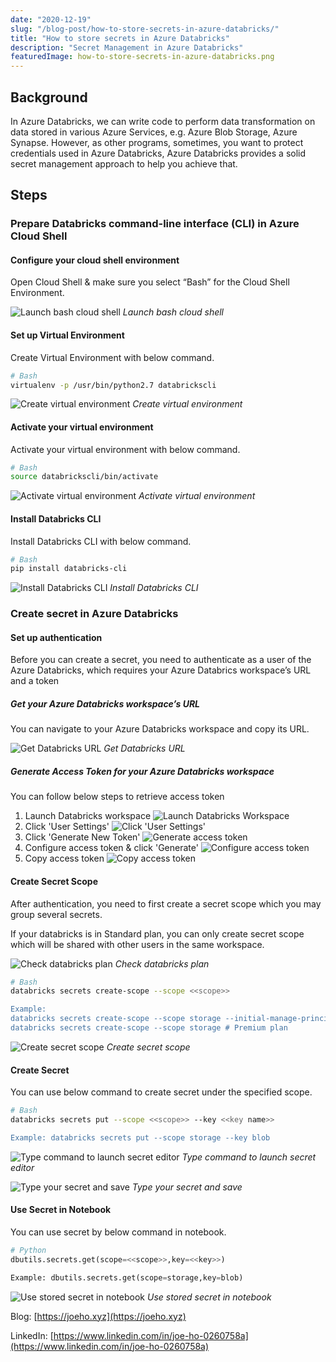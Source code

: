 ```yaml
---
date: "2020-12-19"
slug: "/blog-post/how-to-store-secrets-in-azure-databricks/"
title: "How to store secrets in Azure Databricks"
description: "Secret Management in Azure Databricks"
featuredImage: how-to-store-secrets-in-azure-databricks.png
---
```

## Background
In Azure Databricks, we can write code to perform data transformation on data stored in various Azure Services, e.g. Azure Blob Storage, Azure Synapse. However, as other programs, sometimes, you want to protect credentials used in Azure Databricks, Azure Databricks provides a solid secret management approach to help you achieve that.

## Steps

### Prepare Databricks command-line interface (CLI) in Azure Cloud Shell

#### Configure your cloud shell environment

Open Cloud Shell & make sure you select “Bash” for the Cloud Shell Environment.

![Launch bash cloud shell](../../images/how-to-store-secrets-in-azure-databricks/bash-cloud-shell.jpg)
*Launch bash cloud shell*

#### Set up Virtual Environment
Create Virtual Environment with below command.

```bash
# Bash
virtualenv -p /usr/bin/python2.7 databrickscli
```
![Create virtual environment](../../images/how-to-store-secrets-in-azure-databricks/create-virtual-environment.jpg)
*Create virtual environment*

#### Activate your virtual environment

Activate your virtual environment with below command.

```bash
# Bash
source databrickscli/bin/activate
```

![Activate virtual environment](../../images/how-to-store-secrets-in-azure-databricks/activate-virtual-environment.jpg)
*Activate virtual environment*

#### Install Databricks CLI
Install Databricks CLI with below command.

```bash
# Bash
pip install databricks-cli
```

![Install Databricks CLI](../../images/how-to-store-secrets-in-azure-databricks/install-databricks-cli.jpg)
*Install Databricks CLI*

### Create secret in Azure Databricks

#### Set up authentication
Before you can create a secret, you need to authenticate as a user of the Azure Databricks, which requires your Azure Databrics workspace’s URL and a token

##### Get your Azure Databricks workspace’s URL
You can navigate to your Azure Databricks workspace and copy its URL.

![Get Databricks URL](../../images/how-to-store-secrets-in-azure-databricks/databricks-url.jpg)
*Get Databricks URL*

##### Generate Access Token for your Azure Databricks workspace
You can follow below steps to retrieve access token

1. Launch Databricks workspace
    ![Launch Databricks Workspace](../../images/how-to-store-secrets-in-azure-databricks/launch-databricks-workspace.jpg)
2. Click 'User Settings'
    ![Click 'User Settings'](../../images/how-to-store-secrets-in-azure-databricks/databricks-user-settings.jpg)
3. Click 'Generate New Token'
    ![Generate access token](../../images/how-to-store-secrets-in-azure-databricks/generate-access-token.jpg)
4. Configure access token & click 'Generate'
    ![Configure access token](../../images/how-to-store-secrets-in-azure-databricks/configure-access-token.jpg)
5. Copy access token
    ![Copy access token](../../images/how-to-store-secrets-in-azure-databricks/copy-access-token.jpg)


#### Create Secret Scope
After authentication, you need to first create a secret scope which you may group several secrets. 

If your databricks is in Standard plan, you can only create secret scope which will be shared with other users in the same workspace.

![Check databricks plan](../../images/how-to-store-secrets-in-azure-databricks/check-databricks-plan.jpg)
*Check databricks plan*

```bash
# Bash
databricks secrets create-scope --scope <<scope>>

Example: 
databricks secrets create-scope --scope storage --initial-manage-principal users # Standard Plan
databricks secrets create-scope --scope storage # Premium plan
```

![Create secret scope](../../images/how-to-store-secrets-in-azure-databricks/create-secret-scope.jpg)
*Create secret scope*

#### Create Secret
You can use below command to create secret under the specified scope.
```bash
# Bash
databricks secrets put --scope <<scope>> --key <<key name>>

Example: databricks secrets put --scope storage --key blob
```

![Type command to launch secret editor](../../images/how-to-store-secrets-in-azure-databricks/launch-secret-editor.jpg)
*Type command to launch secret editor*

![Type your secret and save](../../images/how-to-store-secrets-in-azure-databricks/type-secret.jpg)
*Type your secret and save*

#### Use Secret in Notebook
You can use secret by below command in notebook.

```python
# Python
dbutils.secrets.get(scope=<<scope>>,key=<<key>>)

Example: dbutils.secrets.get(scope=storage,key=blob)
```

![Use stored secret in notebook](../../images/how-to-store-secrets-in-azure-databricks/notebook-demo.jpg)
*Use stored secret in notebook*

Blog: [https://joeho.xyz](https://joeho.xyz)

LinkedIn: [https://www.linkedin.com/in/joe-ho-0260758a](https://www.linkedin.com/in/joe-ho-0260758a)

